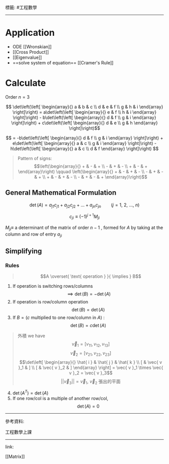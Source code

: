 標籤: #工程數學 

---

# Application

- ODE [[Wronskian]]
- [[Cross Product]]
- [[Eigenvalue]]
- ==solve system of equation== [[Cramer's Rule]]

# Calculate

Order $n = 3$

$$
\det\left(\left[
\begin{array}{}
a & b & c \\
d & e & f \\
g & h & i
\end{array}
\right]\right) = 
a\det\left(\left[
\begin{array}{}
e & f \\
h & i
\end{array}
\right]\right) - 
b\det\left(\left[
\begin{array}{}
d & f \\
g & i
\end{array}
\right]\right) + 
c\det\left(\left[
\begin{array}{}
d & e \\
g & h
\end{array}
\right]\right)$$

$$
= -b\det\left(\left[
\begin{array}{}
d & f \\
g & i
\end{array}
\right]\right) +
e\det\left(\left[
\begin{array}{}
a & c \\
g & i
\end{array}
\right]\right) - 
h\det\left(\left[
\begin{array}{}
a & c \\
d & f
\end{array}
\right]\right)
$$

> Pattern of signs:
> $$\left(\begin{array}{} + & - & + \\ - & + & - \\ + & - & + \end{array}\right) \qquad \left(\begin{array}{} + & - & + & - \\ - & + & - & + \\ + & - & + & - \\ - & + & - & + \end{array}\right)$$

## General Mathematical Formulation

$$\det(A) = a_{ j1 }c_{ j1 } + a_{ j2 }c_{ j2 } + \dots + a_{ jn }c_{ jn } \qquad (j = 1,\ 2,\ \dots,\ n)$$

$$c_{ ji } \equiv (-1)^{ j + 1 }M_{ ji }$$

$M_{ ji } \equiv$ a determinant of the matrix of order $n - 1$ , formed for $A$ by taking at the column and row of entry $a_{ ji }$

## Simplifying

### Rules

> $$A \overset{ \text{ operation } }{ \implies } B$$

1. If operation is switching rows/columns
$$\implies \det(B) = -\det(A)$$
2. If operation is row/column operation 
$$\det(B) = \det(A)$$
3. If $B = (c \text{ multiplied to one row/column in } A)$ : 
$$\det(B) = c\det(A)$$

> 外積
> we have 
> $$\vec{ v }_1 = [v_{ 11 }, v_{ 12 }, v_{ 13 }]$$
> $$\vec{ v }_2 = [v_{ 21 }, v_{ 22 }, v_{ 23 }]$$
> $$\det\left[ \begin{array}{} \hat{ i } & \hat{ j } & \hat{ k } \\ [ & \vec{ v }_1 & ] \\ [ & \vec{ v }_2 & ] \end{array} \right] = \vec{ v }_1 \times \vec{ v }_2 = \vec{ v }_3$$
> $$\vert\vert \vec{ v }_3 \vert\vert = \vec{ v }_1 , \ \vec{ v }_2 \text{ 張出的平面 }$$

4. $\det(A^T) = \det(A)$
5. If one row/col is a multiple of another row/col, 
$$\det(A) = 0$$

---

參考資料:

工程數學上課

---

link:

[[Matrix]]